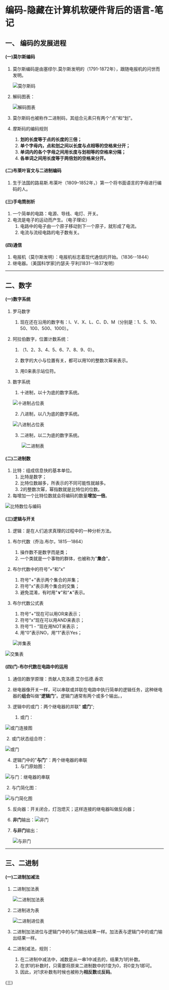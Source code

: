 



# 编码-隐藏在计算机软硬件背后的语言-笔记

## 一、 编码的发展进程

#### (一)莫尔斯编码

1. 莫尔斯编码是由塞缪尔.莫尔斯发明的（1791-1872年），跟随电报机的问世而发明。

   ![莫尔斯码](./../img/莫尔斯码发送.png)

2. 解码图表：

   ![解码图表](./../img/莫尔斯码解码表.png)

3. 莫尔斯码也被称作二进制码，其组合元素只有两个“点”和“划”。

4. 摩斯码的编码规则

   1. **划的长度等于点的长度的三倍；**
   2. **单个字母内，点和划之间以长度与点相等的空格来分开；**
   3. **单词内的各个字母之间用长度与划相等的空格来分隔；**
   4. **各单词之间用长度等于两倍划的空格来分开。**

#### (二)布莱叶盲文与二进制编码

1. 生于法国的路易斯.布莱叶（1809–1852年，）第一个将书面语言的字母进行编码的人。

#### (三)手电筒剖析

1. 一个简单的电路：电源、导线、电灯、开关。
2. 电流是电子的运动而产生。（电子理论）
   1. 电路中的电子由一个原子移动到下一个原子，就形成了电流。
   2. 电流与流经电路的电子数有关。

#### (四)通信

1. 电报机（莫尔斯发明）：电报机标志着现代通信的开始。（1836--1844）
2. 继电器。（美国科学家[约瑟夫·亨利]1831--1837发明）

-----

## 二、数字

#### (一)数字系统

1. 罗马数字

   1. 现在还在沿用的数字有：I、V、X、L、C、D、M（分别是：1、5、10、50、100、500、1000）。

2. 阿拉伯数字，位置计数系统：

   1. （1、2、3、4、5、6、7、8、9、0）。

   1. 数字的大小与位置有关，都可以用10的整数次幂来表示。
   2. 用0来表示站位符。

3. 数字系统

   1. 十进制，以十为底的数字系统。

   ![十进制占位表](./../img/十进制站位表.png)

   2. 八进制，以八为底的数字系统。

   ![八进制占位表](./../img/八进制占位表.png)

   3. 二进制，以二为底的数字系统。

      ​	![二进制表](./../img/二进制表.png)



#### (二)二进制数

1. 比特：组成信息快的基本单位。
   1. 比特是数字；
   2. 比特位数越多，所表示的不同可能性就越多。
   3. 2的整数次幂，幂指数就是比特位的位数。
2. 每增加一个比特位数就会将编码的数量**增加一倍**。

![比特数位与编码](./../img/比特位数与编码.png)

#### (三)逻辑与开关

1. 逻辑：是在人们追求真理的过程中的一种分析方法。

<!--亚里士多德的逻辑学基础是三段论法：大前提、小前提、结论-->

1. 布尔代数（乔治.布尔，1815--1864）
   1. 操作数不是数字而是类；
   2. 一个类就是一个事物的群体，也被称为"**集合**"。
2. 布尔代数中的符号”+“和”x”
   1. 符号"+"表示两个集合的并集；
   2. 符号"x"表示两个集合的交集；
   3. 避免混淆，有时用"**∨**"和“**∧**”表示。

3. 布尔代数公式表

   1. 符号“+”现在可以用OR来表示；
   2. 符号“x”现在可以用AND来表示；
   3. 符号“1 - ”现在用NOT来表示；
   4. 用“0”表示NO，用“1”表示Yes；

   ![并集表](./../img/布尔代数的并集表.png)

![交集表](./../img/布尔代数的交集表.png)

#### (四)门-布尔代数在电路中的运用

1. 通信的数学原理：贡献人克洛德.艾尔伍德.香农

   <!--香农的论文题目《继电器与开关电路的符号分析》-->

2. 继电器像开关一样，可以串联或并联在电路中执行简单的逻辑任务，这种继电器的**组合**叫做“**逻辑门**”。逻辑门通常有两个或多个输出。，

3. 逻辑中的或门：两个继电器的并联" **或门**";

   1. 或门：

![或门连接图](./../img/或门图.png)

​	2. 或门状态组合符：

![或门](./../img/或门组合符.png)

4. 逻辑门中的"**与门**"：两个继电器的串联
   1. 与门原始图：

![与门：继电器的串联](./../img/与门示意图.png)

​	2. 与门简化图：

![与门简化图](./../img/与门简化图.png)



5. 反向器：开关闭合，灯泡熄灭；这样连接的继电器叫做反向器；

6. **非门**输出：![非门](./../img/非门.png)


7. **与非门**输出：

   ![与非门](./../img/与非门.png)



------

## 三、二进制

#### (一)二进制加减法

1. 二进制加法表

   ![二进制加法表](./../img/二进制加法表.png)

2. 二进制进为表

   ![二进制进位表](./../img/二进制进位表.png)

3. 二进制加法进位与逻辑门中的与门输出结果一样。加法表与逻辑门中的或门输出结果一样。

4. 二进制减法，规则：
   1. 在二进制中减法中，减数是从一串1中减去的，结果为1的补数。
   2. 在求1的补数时，只需要将原来二进制数中的1变为0，将0变为1即可。
   3. 因此，对1求补数有时候也被称为**相反数**或**反码**。



(三)









